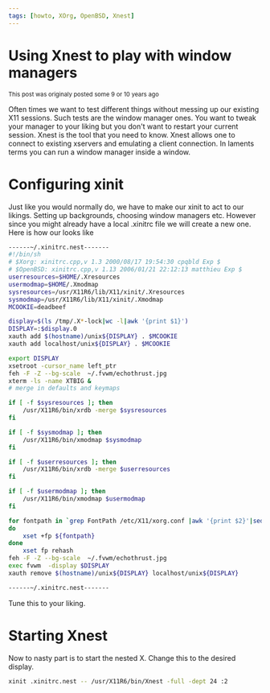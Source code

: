 ```yaml
---
tags: [howto, XOrg, OpenBSD, Xnest]
---
```


# Using Xnest to play with window managers
<sub>This post was originaly posted some 9 or 10 years ago</sub>

Often times we want to test different things without messing up our existing
X11 sessions. Such tests are the window manager ones. You want to tweak your
manager to your liking but you don't want to restart your current session.
Xnest is the tool that you need to know. Xnest allows one to connect to
existing xservers and emulating a client connection. In laments terms you can
run a window manager inside a window.


# Configuring xinit
Just like you would normally do, we have to make our xinit to act to our
likings. Setting up backgrounds, choosing window managers etc. However since
you might already have a local .xinitrc file we will create a new one. Here is
how our looks like

```sh
------~/.xinitrc.nest-------
#!/bin/sh
# $Xorg: xinitrc.cpp,v 1.3 2000/08/17 19:54:30 cpqbld Exp $
# $OpenBSD: xinitrc.cpp,v 1.13 2006/01/21 22:12:13 matthieu Exp $
userresources=$HOME/.Xresources
usermodmap=$HOME/.Xmodmap
sysresources=/usr/X11R6/lib/X11/xinit/.Xresources
sysmodmap=/usr/X11R6/lib/X11/xinit/.Xmodmap
MCOOKIE=deadbeef

display=$(ls /tmp/.X*-lock|wc -l|awk '{print $1}')
DISPLAY=:$display.0
xauth add $(hostname)/unix${DISPLAY} . $MCOOKIE
xauth add localhost/unix${DISPLAY} . $MCOOKIE

export DISPLAY
xsetroot -cursor_name left_ptr
feh -F -Z --bg-scale  ~/.fvwm/echothrust.jpg
xterm -ls -name XTBIG &
# merge in defaults and keymaps

if [ -f $sysresources ]; then
    /usr/X11R6/bin/xrdb -merge $sysresources
fi

if [ -f $sysmodmap ]; then
    /usr/X11R6/bin/xmodmap $sysmodmap
fi

if [ -f $userresources ]; then
    /usr/X11R6/bin/xrdb -merge $userresources
fi

if [ -f $usermodmap ]; then
    /usr/X11R6/bin/xmodmap $usermodmap
fi

for fontpath in `grep FontPath /etc/X11/xorg.conf |awk '{print $2}'|sed -e 's/"//g'`;
do
	xset +fp ${fontpath}
done
	xset fp rehash
feh -F -Z --bg-scale  ~/.fvwm/echothrust.jpg
exec fvwm  -display $DISPLAY
xauth remove $(hostname)/unix${DISPLAY} localhost/unix${DISPLAY}

------~/.xinitrc.nest-------
```

Tune this to your liking.


# Starting Xnest
Now to nasty part is to start the nested X. Change this to the desired display.
```sh
xinit .xinitrc.nest -- /usr/X11R6/bin/Xnest -full -dept 24 :2
```
